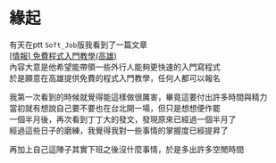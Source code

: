 # 緣起

有天在ptt `Soft_Job`版我看到了一篇文章  
[[情報] 免費程式入門教學(高雄)](https://www.ptt.cc/bbs/Soft_Job/M.1445658439.A.7DE.html)  
內容大意是他希望能帶領一些外行人能夠更快速的入門寫程式  
於是願意在高雄提供免費的程式入門教學，任何人都可以報名

我第一次看到的時候就覺得能這樣做很厲害，畢竟這要付出許多時間與精力  
當初就有想說自己要不要也在台北開一場，但只是想想便作罷  
一個半月後，再次看到丁丁大的發文，發現原來已經過一個半月了  
經過這些日子的磨練，我覺得我對一些事情的掌握度已經提昇了  

再加上自己這陣子其實下班之後沒什麼事情，於是多出許多空閒時間